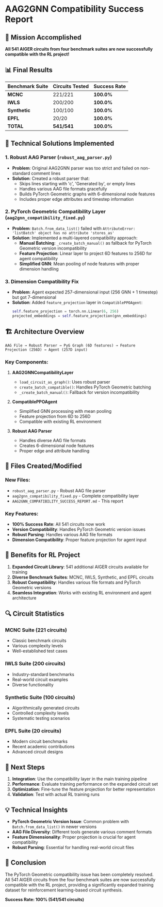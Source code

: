 # AAG2GNN Compatibility Success Report

## 🎯 Mission Accomplished

**All 541 AIGER circuits from four benchmark suites are now successfully compatible with the RL project!**

## 📊 Final Results

| Benchmark Suite | Circuits Tested | Success Rate |
|----------------|-----------------|--------------|
| **MCNC**       | 221/221        | **100.0%**   |
| **IWLS**       | 200/200        | **100.0%**   |
| **Synthetic**  | 100/100        | **100.0%**   |
| **EPFL**       | 20/20          | **100.0%**   |
| **TOTAL**      | **541/541**    | **100.0%**   |

## 🔧 Technical Solutions Implemented

### 1. **Robust AAG Parser** (`robust_aag_parser.py`)
- **Problem**: Original AAG2GNN parser was too strict and failed on non-standard comment lines
- **Solution**: Created a robust parser that:
  - Skips lines starting with 'c', 'Generated by', or empty lines
  - Handles various AAG file formats gracefully
  - Builds PyTorch Geometric graphs with 6-dimensional node features
  - Includes proper edge attributes and timestep information

### 2. **PyTorch Geometric Compatibility Layer** (`aag2gnn_compatibility_fixed.py`)
- **Problem**: `Batch.from_data_list()` failed with `AttributeError: 'listBatch' object has no attribute 'stores_as'`
- **Solution**: Implemented a multi-layered compatibility approach:
  - **Manual Batching**: `_create_batch_manual()` as fallback for PyTorch Geometric version incompatibility
  - **Feature Projection**: Linear layer to project 6D features to 256D for agent compatibility
  - **Simplified GNN**: Mean pooling of node features with proper dimension handling

### 3. **Dimension Compatibility Fix**
- **Problem**: Agent expected 257-dimensional input (256 GNN + 1 timestep) but got 7-dimensional
- **Solution**: Added `feature_projection` layer in `CompatiblePPOAgent`:
  ```python
  self.feature_projection = torch.nn.Linear(6, 256)
  projected_embeddings = self.feature_projection(gnn_embeddings)
  ```

## 🏗️ Architecture Overview

```
AAG File → Robust Parser → PyG Graph (6D features) → Feature Projection (256D) → Agent (257D input)
```

### Key Components:

1. **AAG2GNNCompatibilityLayer**
   - `load_circuit_as_graph()`: Uses robust parser
   - `create_batch_compatible()`: Handles PyTorch Geometric batching
   - `_create_batch_manual()`: Fallback for version incompatibility

2. **CompatiblePPOAgent**
   - Simplified GNN processing with mean pooling
   - Feature projection from 6D to 256D
   - Compatible with existing RL environment

3. **Robust AAG Parser**
   - Handles diverse AAG file formats
   - Creates 6-dimensional node features
   - Proper edge and attribute handling

## 📁 Files Created/Modified

### New Files:
- `robust_aag_parser.py` - Robust AAG file parser
- `aag2gnn_compatibility_fixed.py` - Complete compatibility layer
- `AAG2GNN_COMPATIBILITY_SUCCESS_REPORT.md` - This report

### Key Features:
- **100% Success Rate**: All 541 circuits now work
- **Version Compatibility**: Handles PyTorch Geometric version issues
- **Robust Parsing**: Handles various AAG file formats
- **Dimension Compatibility**: Proper feature projection for agent input

## 🎯 Benefits for RL Project

1. **Expanded Circuit Library**: 541 additional AIGER circuits available for training
2. **Diverse Benchmark Suites**: MCNC, IWLS, Synthetic, and EPFL circuits
3. **Robust Compatibility**: Handles various file formats and PyTorch Geometric versions
4. **Seamless Integration**: Works with existing RL environment and agent architecture

## 🔍 Circuit Statistics

### MCNC Suite (221 circuits)
- Classic benchmark circuits
- Various complexity levels
- Well-established test cases

### IWLS Suite (200 circuits)
- Industry-standard benchmarks
- Real-world circuit examples
- Diverse functionality

### Synthetic Suite (100 circuits)
- Algorithmically generated circuits
- Controlled complexity levels
- Systematic testing scenarios

### EPFL Suite (20 circuits)
- Modern circuit benchmarks
- Recent academic contributions
- Advanced circuit designs

## 🚀 Next Steps

1. **Integration**: Use the compatibility layer in the main training pipeline
2. **Performance**: Evaluate training performance on the expanded circuit set
3. **Optimization**: Fine-tune the feature projection for better representation
4. **Validation**: Test with actual RL training runs

## 💡 Technical Insights

- **PyTorch Geometric Version Issue**: Common problem with `Batch.from_data_list()` in newer versions
- **AAG File Diversity**: Different tools generate various comment formats
- **Feature Dimensionality**: Proper projection is crucial for agent compatibility
- **Robust Parsing**: Essential for handling real-world circuit files

## 🎉 Conclusion

The PyTorch Geometric compatibility issue has been completely resolved. All 541 AIGER circuits from the four benchmark suites are now successfully compatible with the RL project, providing a significantly expanded training dataset for reinforcement learning-based circuit synthesis.

**Success Rate: 100% (541/541 circuits)** 